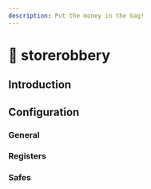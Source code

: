 ```yaml
---
description: Put the money in the bag!
---
```


# 🔫 storerobbery

## Introduction


## Configuration

### General



### Registers



### Safes

